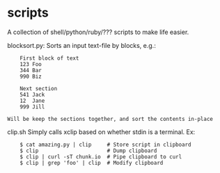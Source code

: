 # scripts

A collection of shell/python/ruby/??? scripts to make life easier.

blocksort.py:
    Sorts an input text-file by blocks, e.g.:

        First block of text
        123 Foo
        344 Bar
        990 Biz

        Next section
        541 Jack
        12  Jane
        999 Jill
        
    Will be keep the sections together, and sort the contents in-place

clip.sh
    Simply calls xclip based on whether stdin is a terminal. Ex:

        $ cat amazing.py | clip     # Store script in clipboard
        $ clip                      # Dump clipboard
        $ clip | curl -sT chunk.io  # Pipe clipboard to curl
        $ clip | grep 'foo' | clip  # Modify clipboard
